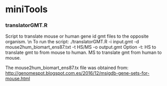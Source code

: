 # miniTools

### translatorGMT.R

Script to translate mouse or human gene id gmt files to the opposite organism. \n
To run the script: ./translatorGMT.R -i input.gmt -d mouse2hum_biomart_ens87.txt -t HS/MS -o output.gmt
Option -t: HS to translate gmt to from mouse to human. MS to translate gmt from human to mouse.

The mouse2hum_biomart_ens87.tx file was obtained from: http://genomespot.blogspot.com.es/2016/12/msigdb-gene-sets-for-mouse.html
